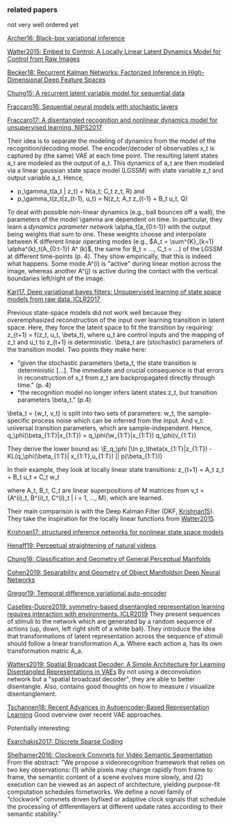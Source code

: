 ### related papers

not very well ordered yet

[Archer16: Black-box variational inference](https://arxiv.org/abs/1511.07367)

[Watter2015: Embed to Control: A Locally Linear Latent Dynamics Model for Control from Raw Images ](http://papers.nips.cc/paper/5964-embed-to-control-a-locally-linear-latent-dynamics-model-for-control-from-raw-images.pdf)

[Becker18: Recurrent Kalman Networks: Factorized Inference in High-Dimensional Deep Feature Spaces](https://openreview.net/forum?id=rkx1m2C5YQ)

[Chung15: A recurrent latent variable model for sequential data](http://papers.nips.cc/paper/5653-a-recurrent-latent-variable-model-for-sequential-data.pdf)

[Fraccaro16: Sequential neural models with stochastic layers](http://papers.nips.cc/paper/6039-sequential-neural-models-with-stochastic-layers.pdf)

[Fraccaro17: A disentangled recognition and nonlinear dynamics model for unsupervised learning. NIPS2017](http://papers.nips.cc/paper/6039-sequential-neural-models-with-stochastic-layers.pdf)


Their idea is to separate the modeling of dynamics from the model of the recognition/decoding model. The encoder/decoder of observables x_t is captured by (the same) VAE at each time point. The resulting latent states a_t are modeled as the output of a_t. This dynamics of a_t are then modeled via a linear gaussian state space model (LGSSM) with state variable z_t and output variable a_t. Hence,
- p_\gamma_t(a_t | z_t) = N(a_t; C_t z_t, R)
and
- p_\gamma_t(z_t|z_{t-1}, u_t) = N(z_t; A_t z_{t-1} + B_t u_t, Q)

To deal with possible non-linear dynamics (e.g., ball bounces off a wall), the parameters of the model \gamma are dependent on time. In particular, they learn a *dynamics parameter network* \alpha_t(a_{0:t-1}) with the output being weights that sum to one. These weights choose and interpolate between K different linear operating modes (e.g., $A_t = \sum^{K}_{k=1} \alpha^(k)_t(A_{0:t-1}) A^ (k)$, the same for B_t = ..., C_t = ...) of the LGSSM at different time-points (p. 4). They show empirically, that this is indeed what happens. Some mode A^(i) is "active" during linear motion across the image, whereas another A^(j) is active during the contact with the vertical boundaries left/right of the image.

[Karl17. Deep variational bayes filters: Unsupervised learning of state space models from raw data. ICLR2017](https://arxiv.org/pdf/1605.06432.pdf)
  
  Previous state-space models did not work well because they overemphasized reconstruction of the input over learning transition in latent space. Here, they force the latent space to fit the transition by requiring:
z_{t+1} = f(z_t, u_t, \beta_t),
where u_t are control inputs and the mapping of z_t and u_t to z_{t+1} is deterministic. \beta_t are (stochastic) parameters of the transition model. Two points they make here:
- "given the stochastic parameters \beta_t, the state transition is deterministic [...]. The immediate and crucial consequence is that errors in reconstruction of x_t from z_t are backpropagated directly through time." (p. 4)
- "the recognition model no longer infers latent states z_t, but transition parameters \beta_t." (p.4)

\beta_t = {w_t, v_t} is split into two sets of parameters: w_t, the sample-specific process noise which can be inferred from the input. And v_t: universal transition parameters, which are sample-independent.  Hence,
q_\phi(\beta_{1:T}|x_{1:T}) = q_\phi(\w_{1:T}|x_{1:T}) q_\phi(v_{1:T}) 

They derive the lower bound as:
\E_q_\phi [\ln p_\theta(x_{1:T}|z_{1:T}) - KL(q_\phi(\beta_{1:T}| x_{1:T},u_{1:T}) || p(\beta_{1:T}))

In their example, they look at locally linear state transitions:
z_{t+1} = A_t z_t + B_t u_t + C_t w_t

where A_t, B_t, C_t are linear superpositions of M matrices from
v_t = {A^(i)_t, B^(i)_t, C^(i)_t | i = 1, ..., M}, which are learned.

Their main comparison is with the Deep Kalman Filter (DKF, [Krishnan15](https://arxiv.org/pdf/1511.05121.pdf)). They take the inspiration for the locally linear functions from [Watter2015](http://papers.nips.cc/paper/5964-embed-to-control-a-locally-linear-latent-dynamics-model-for-control-from-raw-images).


[Krishnan17: structured inference networks for nonlinear state space models](https://www.aaai.org/ocs/index.php/AAAI/AAAI17/paper/view/14215/14380)

[Henaff19: Perceptual straightening of natural videos](http://www.nature.com/articles/s41593-019-0377-4)

[Chung18: Classification and Geometry of General Perceptual Manifolds](https://journals.aps.org/prx/abstract/10.1103/PhysRevX.8.031003)

[Cohen2019: Separability and Geometry of Object Manifoldsin Deep Neural Networks](https://www.biorxiv.org/content/biorxiv/early/2019/05/23/644658.full.pdf)

[Gregor19: Temporal difference variational auto-encoder](https://openreview.net/pdf?id=S1x4ghC9tQ)

[Caselles-Dupre2019: symmetry-based disentangled representation learning  requires interaction  with environments. ICLR2019](http://spirl.info/2019/camera-ready/spirl_camera-ready_17.pdf)
They present sequences of stimuli to the network which are generated by a random sequence of actions (up, down, left right shift of a white ball). They introduce the idea that transformations of latent representation across the sequence of stimuli should follow a linear transformation A_a. Where each action a, has its own transformation matric A_a.

[Watters2019: Spatial Broadcast Decoder:  A Simple Architecture for Learning Disentangled Representations in VAEs](https://arxiv.org/pdf/1901.07017.pdf)
By not using a deconvolution network but a "spatial broadcast decoder", they are able to better disentangle. Also, contains good thoughts on how to measure / visualize disentanglement.

[Tschannen18: Recent Advances in Autoencoder-Based Representation Learning](http://bayesiandeeplearning.org/2018/papers/151.pdf)
Good overview over recent VAE approaches.


Potentially interesting:

[Exarchakis2017: Discrete Sparse Coding](https://exarchakis.net/files/papers/NECO-09-16-2696R2-PDF.pdf)

[Shelhamer2016: Clockwork Convnets for Video Semantic Segmentation](https://link.springer.com/chapter/10.1007/978-3-319-49409-8_69)
From the abstract: "We propose a videorecognition framework that relies on two key observations: (1) while pixels may change rapidly from frame to frame, the semantic content of a  scene  evolves  more  slowly,  and  (2)  execution  can  be  viewed  as  an aspect of architecture, yielding purpose-fit computation schedules fornetworks. We define a novel family of “clockwork” convnets driven byfixed or adaptive clock signals that schedule the processing of differentlayers at different update rates according to their semantic stability."
